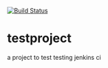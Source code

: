 [![Build Status](http://172.0.0.9:8080/job/test/9//badge/icon)](http://172.0.0.9:8080/job/test/9/)

# testproject
a project to test testing jenkins ci
